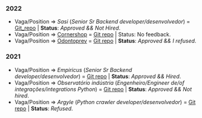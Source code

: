 ### 2022
* Vaga/Position => _Sasi_ (_Senior Sr Backend developer/desenvolvedor_) = [Git_repo](https://github.com/viniciusao/sasi_livecoding_test) | **Status**: _Approved && Not Hired_.
* Vaga/Position => [Cornershop](https://web.archive.org/web/20220223172102/https://jobs.lever.co/cornershopapp/07017b7d-0e78-49b7-a5c5-3926080ef331) = [Git repo](https://github.com/viniciusao/cornershop_integration_test) | Status: No feedback.
* Vaga/Position => [Odontoprev](https://web.archive.org/web/20220223172332/https://trabalheconosco.vagas.com.br/odontoprev/oportunidade/arquiteto-de-solucoes-especialista/2313553) = [Git repo](https://github.com/viniciusao/odontoprev_desafio) | **Status**: _Approved && I refused_.


### 2021
* Vaga/Position => _Empiricus_ (_Senior Sr Backend developer/desenvolvedor_) = [Git repo](https://github.com/viniciusao/Empiricus_Test) | **Status**: _Approved && Hired_.
* Vaga/Position => _Observatório indústria_ (_Engenheiro/Engineer de/of integrações/integrations Python_) = [Git repo](https://github.com/viniciusao/Observat-rioIndustria) | **Status**: _Approved && Not hired_.
* Vaga/Position => _Argyle_ (_Python crawler developer/desenvolvedor_) = [Git repo](https://github.com/viniciusao/Argyle-Scanning-Task---Programming) | **Status**: _Refused_.
